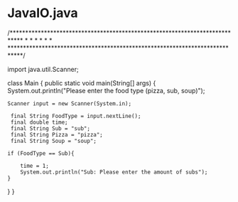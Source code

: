 # JavaIO.java
/****************************************************************************
 *
 *
 *
 *
 *
 *
 ****************************************************************************/

import java.util.Scanner;


class Main {
  public static void main(String[] args) {
    System.out.println("Please enter the food type (pizza, sub, soup)");
    
    Scanner input = new Scanner(System.in);

     final String FoodType = input.nextLine();
     final double time;
     final String Sub = "sub";
     final String Pizza = "pizza";
     final String Soup = "soup";
    
    if (FoodType == Sub){
    	
    	time = 1;
    	System.out.println("Sub: Please enter the amount of subs");
    }
    
  }
}
